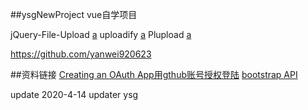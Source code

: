 ##ysgNewProject
vue自学项目


jQuery-File-Upload
[a](https://github.com/blueimp/jQuery-File-Upload)
uploadify
[a](https://www.kancloud.cn/shuiyueju/uploadifycn/83083)
Plupload
[a](http://www.phpin.net/tools/plupload/)

https://github.com/yanwei920623

##资料链接
[Creating an OAuth App用gthub账号授权登陆](https://developer.github.com/apps/building-oauth-apps/creating-an-oauth-app/)
[bootstrap API](https://v3.bootcss.com/getting-started/)


update 2020-4-14
updater ysg
